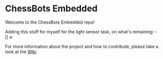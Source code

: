 # ChessBots Embedded
Welcome to the ChessBots Embedded repo!

Adding this stuff for myself for the light sensor task, on what's remaining:
-[] a

For more information about the project and how to contribute, please take a look at the [Wiki](https://github.com/Comet-Robotics/chessbot-embedded/wiki)
